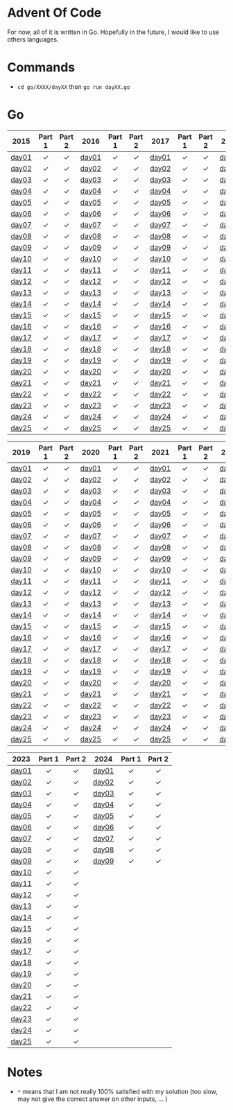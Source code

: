 # Advent Of Code

For now, all of it is written in Go. Hopefully in the future, I would like to use others languages.

# Commands

- `cd go/XXXX/dayXX` then `go run dayXX.go`

# Go

|2015|Part 1|Part 2|2016|Part 1|Part 2|2017|Part 1|Part 2|2018|Part 1|Part 2|
|:---:|:---:|:---:|:---:|:---:|:---:|:---:|:---:|:---:|:---:|:---:|:---:|
|[day01](./go/2015/day01/day01.go)|&check;|&check;|[day01](./go/2016/day01/day01.go)|&check;|&check;|[day01](./go/2017/day01/day01.go)|&check;|&check;|[day01](./go/2018/day01/day01.go)|&check;|&check;|
|[day02](./go/2015/day02/day02.go)|&check;|&check;|[day02](./go/2016/day02/day02.go)|&check;|&check;|[day02](./go/2017/day02/day02.go)|&check;|&check;|[day02](./go/2018/day02/day02.go)|&check;|&check;|
|[day03](./go/2015/day03/day03.go)|&check;|&check;|[day03](./go/2016/day03/day03.go)|&check;|&check;|[day03](./go/2017/day03/day03.go)|&check;|&check;|[day03](./go/2018/day03/day03.go)|&check;|&check;|
|[day04](./go/2015/day04/day04.go)|&check;|&check;|[day04](./go/2016/day04/day04.go)|&check;|&check;|[day04](./go/2017/day04/day04.go)|&check;|&check;|[day04](./go/2018/day04/day04.go)|&check;|&check;|
|[day05](./go/2015/day05/day05.go)|&check;|&check;|[day05](./go/2016/day05/day05.go)|&check;|&check;|[day05](./go/2017/day05/day05.go)|&check;|&check;|[day05](./go/2018/day05/day05.go)|&check;|&check;|
|[day06](./go/2015/day06/day06.go)|&check;|&check;|[day06](./go/2016/day06/day06.go)|&check;|&check;|[day06](./go/2017/day06/day06.go)|&check;|&check;|[day06](./go/2018/day06/day06.go)|&check;|&check;|
|[day07](./go/2015/day07/day07.go)|&check;|&check;|[day07](./go/2016/day07/day07.go)|&check;|&check;|[day07](./go/2017/day07/day07.go)|&check;|&check;|[day07](./go/2018/day07/day07.go)|&check;|&check;|
|[day08](./go/2015/day08/day08.go)|&check;|&check;|[day08](./go/2016/day08/day08.go)|&check;|&check;|[day08](./go/2017/day08/day08.go)|&check;|&check;|[day08](./go/2018/day08/day08.go)|&check;|&check;|
|[day09](./go/2015/day09/day09.go)|&check;|&check;|[day09](./go/2016/day09/day09.go)|&check;|&check;|[day09](./go/2017/day09/day09.go)|&check;|&check;|[day09](./go/2018/day09/day09.go)|&check;|&check;|
|[day10](./go/2015/day10/day10.go)|&check;|&check;|[day10](./go/2016/day10/day10.go)|&check;|&check;|[day10](./go/2017/day10/day10.go)|&check;|&check;|[day10](./go/2018/day10/day10.go)|&check;|&check;|
|[day11](./go/2015/day11/day11.go)|&check;|&check;|[day11](./go/2016/day11/day11.go)|&check;|&check;|[day11](./go/2017/day11/day11.go)|&check;|&check;|[day11](./go/2018/day11/day11.go)|&check;|&check;|
|[day12](./go/2015/day12/day12.go)|&check;|&check;|[day12](./go/2016/day12/day12.go)|&check;|&check;|[day12](./go/2017/day12/day12.go)|&check;|&check;|[day12](./go/2018/day12/day12.go)|&check;|&check;|
|[day13](./go/2015/day13/day13.go)|&check;|&check;|[day13](./go/2016/day13/day13.go)|&check;|&check;|[day13](./go/2017/day13/day13.go)|&check;|&check;|[day13](./go/2018/day13/day13.go)|&check;|&check;|
|[day14](./go/2015/day14/day14.go)|&check;|&check;|[day14](./go/2016/day14/day14.go)|&check;|&check;|[day14](./go/2017/day14/day14.go)|&check;|&check;|[day14](./go/2018/day14/day14.go)|&check;|&check;|
|[day15](./go/2015/day15/day15.go)|&check;|&check;|[day15](./go/2016/day15/day15.go)|&check;|&check;|[day15](./go/2017/day15/day15.go)|&check;|&check;|[day15](./go/2018/day15/day15.go)|&check;|&check;|
|[day16](./go/2015/day16/day16.go)|&check;|&check;|[day16](./go/2016/day16/day16.go)|&check;|&check;|[day16](./go/2017/day16/day16.go)|&check;|&check;|[day16](./go/2018/day16/day16.go)|&check;|&check;|
|[day17](./go/2015/day17/day17.go)|&check;|&check;|[day17](./go/2016/day17/day17.go)|&check;|&check;|[day17](./go/2017/day17/day17.go)|&check;|&check;|[day17](./go/2018/day17/day17.go)|&check;|&check;|
|[day18](./go/2015/day18/day18.go)|&check;|&check;|[day18](./go/2016/day18/day18.go)|&check;|&check;|[day18](./go/2017/day18/day18.go)|&check;|&check;|[day18](./go/2018/day18/day18.go)|&check;|&check;|
|[day19](./go/2015/day19/day19.go)|&check;|&check;|[day19](./go/2016/day19/day19.go)|&check;|&check;|[day19](./go/2017/day19/day19.go)|&check;|&check;|[day19](./go/2018/day19/day19.go)|&check;|&check;|
|[day20](./go/2015/day20/day20.go)|&check;|&check;|[day20](./go/2016/day20/day20.go)|&check;|&check;|[day20](./go/2017/day20/day20.go)|&check;|&check;|[day20](./go/2018/day20/day20.go)|&check;|&check;|
|[day21](./go/2015/day21/day21.go)|&check;|&check;|[day21](./go/2016/day21/day21.go)|&check;|&check;|[day21](./go/2017/day21/day21.go)|&check;|&check;|[day21](./go/2018/day21/day21.go)|&check;|&check;|
|[day22](./go/2015/day22/day22.go)|&check;|&check;|[day22](./go/2016/day22/day22.go)|&check;|&check;|[day22](./go/2017/day22/day22.go)|&check;|&check;|[day22](./go/2018/day22/day22.go)|&check;|&check;|
|[day23](./go/2015/day23/day23.go)|&check;|&check;|[day23](./go/2016/day23/day23.go)|&check;|&check;|[day23](./go/2017/day23/day23.go)|&check;|&check;|[day23](./go/2018/day23/day23.go)|&check;|&check;|
|[day24](./go/2015/day24/day24.go)|&check;|&check;|[day24](./go/2016/day24/day24.go)|&check;|&check;|[day24](./go/2017/day24/day24.go)|&check;|&check;|[day24](./go/2018/day24/day24.go)|&check;|&check;|
|[day25](./go/2015/day25/day25.go)|&check;|&check;|[day25](./go/2016/day25/day25.go)|&check;|&check;|[day25](./go/2017/day25/day25.go)|&check;|&check;|[day25](./go/2018/day25/day25.go)|&check;|&check;|

|2019|Part 1|Part 2|2020|Part 1|Part 2|2021|Part 1|Part 2|2022|Part 1|Part 2|
|:---:|:---:|:---:|:---:|:---:|:---:|:---:|:---:|:---:|:---:|:---:|:---:|
|[day01](./go/2019/day01/day01.go)|&check;|&check;|[day01](./go/2020/day01/day01.go)|&check;|&check;|[day01](./go/2021/day01/day01.go)|&check;|&check;|[day01](./go/2022/day01/day01.go)|&check;|&check;|
|[day02](./go/2019/day02/day02.go)|&check;|&check;|[day02](./go/2020/day02/day02.go)|&check;|&check;|[day02](./go/2021/day02/day02.go)|&check;|&check;|[day02](./go/2022/day02/day02.go)|&check;|&check;|
|[day03](./go/2019/day03/day03.go)|&check;|&check;|[day03](./go/2020/day03/day03.go)|&check;|&check;|[day03](./go/2021/day03/day03.go)|&check;|&check;|[day03](./go/2022/day03/day03.go)|&check;|&check;|
|[day04](./go/2019/day04/day04.go)|&check;|&check;|[day04](./go/2020/day04/day04.go)|&check;|&check;|[day04](./go/2021/day04/day04.go)|&check;|&check;|[day04](./go/2022/day04/day04.go)|&check;|&check;|
|[day05](./go/2019/day05/day05.go)|&check;|&check;|[day05](./go/2020/day05/day05.go)|&check;|&check;|[day05](./go/2021/day05/day05.go)|&check;|&check;|[day05](./go/2022/day05/day05.go)|&check;|&check;|
|[day06](./go/2019/day06/day06.go)|&check;|&check;|[day06](./go/2020/day06/day06.go)|&check;|&check;|[day06](./go/2021/day06/day06.go)|&check;|&check;|[day06](./go/2022/day06/day06.go)|&check;|&check;|
|[day07](./go/2019/day07/day07.go)|&check;|&check;|[day07](./go/2020/day07/day07.go)|&check;|&check;|[day07](./go/2021/day07/day07.go)|&check;|&check;|[day07](./go/2022/day07/day07.go)|&check;|&check;|
|[day08](./go/2019/day08/day08.go)|&check;|&check;|[day08](./go/2020/day08/day08.go)|&check;|&check;|[day08](./go/2021/day08/day08.go)|&check;|&check;|[day08](./go/2022/day08/day08.go)|&check;|&check;|
|[day09](./go/2019/day09/day09.go)|&check;|&check;|[day09](./go/2020/day09/day09.go)|&check;|&check;|[day09](./go/2021/day09/day09.go)|&check;|&check;|[day09](./go/2022/day09/day09.go)|&check;|&check;|
|[day10](./go/2019/day10/day10.go)|&check;|&check;|[day10](./go/2020/day10/day10.go)|&check;|&check;|[day10](./go/2021/day10/day10.go)|&check;|&check;|[day10](./go/2022/day10/day10.go)|&check;|&check;|
|[day11](./go/2019/day11/day11.go)|&check;|&check;|[day11](./go/2020/day11/day11.go)|&check;|&check;|[day11](./go/2021/day11/day11.go)|&check;|&check;|[day11](./go/2022/day11/day11.go)|&check;|&check;|
|[day12](./go/2019/day12/day12.go)|&check;|&check;|[day12](./go/2020/day12/day12.go)|&check;|&check;|[day12](./go/2021/day12/day12.go)|&check;|&check;|[day12](./go/2022/day12/day12.go)|&check;|&check;|
|[day13](./go/2019/day13/day13.go)|&check;|&check;|[day13](./go/2020/day13/day13.go)|&check;|&check;|[day13](./go/2021/day13/day13.go)|&check;|&check;|[day13](./go/2022/day13/day13.go)|&check;|&check;|
|[day14](./go/2019/day14/day14.go)|&check;|&check;|[day14](./go/2020/day14/day14.go)|&check;|&check;|[day14](./go/2021/day14/day14.go)|&check;|&check;|[day14](./go/2022/day14/day14.go)|&check;|&check;|
|[day15](./go/2019/day15/day15.go)|&check;|&check;|[day15](./go/2020/day15/day15.go)|&check;|&check;|[day15](./go/2021/day15/day15.go)|&check;|&check;|[day15](./go/2022/day15/day15.go)|&check;|&check;|
|[day16](./go/2019/day16/day16.go)|&check;|&check;|[day16](./go/2020/day16/day16.go)|&check;|&check;|[day16](./go/2021/day16/day16.go)|&check;|&check;|[day16](./go/2022/day16/day16.go)|&check;|&check;|
|[day17](./go/2019/day17/day17.go)|&check;|&check;|[day17](./go/2020/day17/day17.go)|&check;|&check;|[day17](./go/2021/day17/day17.go)|&check;|&check;|[day17](./go/2022/day17/day17.go)|&check;|&check;|
|[day18](./go/2019/day18/day18.go)|&check;|&check;|[day18](./go/2020/day18/day18.go)|&check;|&check;|[day18](./go/2021/day18/day18.go)|&check;|&check;|[day18](./go/2022/day18/day18.go)|&check;|&check;|
|[day19](./go/2019/day19/day19.go)|&check;|&check;|[day19](./go/2020/day19/day19.go)|&check;|&check;|[day19](./go/2021/day19/day19.go)|&check;|&check;|[day19](./go/2022/day19/day19.go)|&check;|&check;|
|[day20](./go/2019/day20/day20.go)|&check;|&check;|[day20](./go/2020/day20/day20.go)|&check;|&check;|[day20](./go/2021/day20/day20.go)|&check;|&check;|[day20](./go/2022/day20/day20.go)|&check;|&check;|
|[day21](./go/2019/day21/day21.go)|&check;|&check;|[day21](./go/2020/day21/day21.go)|&check;|&check;|[day21](./go/2021/day21/day21.go)|&check;|&check;|[day21](./go/2022/day21/day21.go)|&check;|&check;|
|[day22](./go/2019/day22/day22.go)|&check;|&check;|[day22](./go/2020/day22/day22.go)|&check;|&check;|[day22](./go/2021/day22/day22.go)|&check;|&check;|[day22](./go/2022/day22/day22.go)|&check;|&check;|
|[day23](./go/2019/day23/day23.go)|&check;|&check;|[day23](./go/2020/day23/day23.go)|&check;|&check;|[day23](./go/2021/day23/day23.go)|&check;|&check;|[day23](./go/2022/day23/day23.go)|&check;|&check;|
|[day24](./go/2019/day24/day24.go)|&check;|&check;|[day24](./go/2020/day24/day24.go)|&check;|&check;|[day24](./go/2021/day24/day24.go)|&check;|&check;|[day24](./go/2022/day24/day24.go)|&check;|&check;|
|[day25](./go/2019/day25/day25.go)|&check;|&check;|[day25](./go/2020/day25/day25.go)|&check;|&check;|[day25](./go/2021/day25/day25.go)|&check;|&check;|[day25](./go/2022/day25/day25.go)|&check;|&check;|

|2023|Part 1|Part 2|2024|Part 1|Part 2|
|:---:|:---:|:---:|:---:|:---:|:---:|
|[day01](./go/2023/day01/day01.go)|&check;|&check;|[day01](./go/2024/day01/day01.go)|&check;|&check;|
|[day02](./go/2023/day02/day02.go)|&check;|&check;|[day02](./go/2024/day02/day02.go)|&check;|&check;|
|[day03](./go/2023/day03/day03.go)|&check;|&check;|[day03](./go/2024/day03/day03.go)|&check;|&check;|
|[day04](./go/2023/day04/day04.go)|&check;|&check;|[day04](./go/2024/day04/day04.go)|&check;|&check;|
|[day05](./go/2023/day05/day05.go)|&check;|&check;|[day05](./go/2024/day05/day05.go)|&check;|&check;|
|[day06](./go/2023/day06/day06.go)|&check;|&check;|[day06](./go/2024/day06/day06.go)|&check;|&check;|
|[day07](./go/2023/day07/day07.go)|&check;|&check;|[day07](./go/2024/day07/day07.go)|&check;|&check;|
|[day08](./go/2023/day08/day08.go)|&check;|&check;|[day08](./go/2024/day08/day08.go)|&check;|&check;|
|[day09](./go/2023/day09/day09.go)|&check;|&check;|[day09](./go/2024/day09/day09.go)|&check;|&check;|
|[day10](./go/2023/day10/day10.go)|&check;|&check;|
|[day11](./go/2023/day11/day11.go)|&check;|&check;|
|[day12](./go/2023/day12/day12.go)|&check;|&check;|
|[day13](./go/2023/day13/day13.go)|&check;|&check;|
|[day14](./go/2023/day14/day14.go)|&check;|&check;|
|[day15](./go/2023/day15/day15.go)|&check;|&check;|
|[day16](./go/2023/day16/day16.go)|&check;|&check;|
|[day17](./go/2023/day17/day17.go)|&check;|&check;|
|[day18](./go/2023/day18/day18.go)|&check;|&check;|
|[day19](./go/2023/day19/day19.go)|&check;|&check;|
|[day20](./go/2023/day20/day20.go)|&check;|&check;|
|[day21](./go/2023/day21/day21.go)|&check;|&check;|
|[day22](./go/2023/day22/day22.go)|&check;|&check;|
|[day23](./go/2023/day23/day23.go)|&check;|&check;|
|[day24](./go/2023/day24/day24.go)|&check;|&check;|
|[day25](./go/2023/day25/day25.go)|&check;|&check;|

# Notes

- `*` means that I am not really 100% satisfied with my solution (too slow, may not give the correct answer on other inputs, ... )